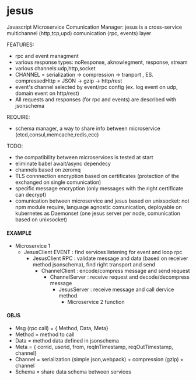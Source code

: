 # jesus
Javascript Microservice Comunication Manager:
jesus is a cross-service multichannel (http,tcp,upd) comunication (rpc, events) layer

FEATURES:
- rpc and event managment
- various response types: noResponse, aknowlegment, response, stream
- various channels:udp,http,socket
- CHANNEL = serialization -> compression -> tranport , ES. compressedHttp = JSON -> gzip -> http/rest
- event's channel selected by event/rpc config (ex. log event on udp, domain event on http/rest)
- All requests and responses (for rpc and events) are described with jsonschema

REQUIRE:
- schema manager, a way to share info between microservice (etcd,consul,memcache,redis,ecc)

TODO:
- the compatibility between microservices is tested at start
- eliminate babel await/async dependecy
- channels based on zeromq
- TLS connnection encryption based on certificates (protection of the exchanged on single comunication)
- specific message encryption (only messages with the right certificate can decrypt)
- comunication between microservice and jesus based on unixsocket: not npm module require, language agnostic comunication, deployable on kubernetes as Daemonset (one jesus server per node, comunication based on unixsocket)

#### EXAMPLE
- Microservice 1
  - JesusClient EVENT : find services listening for event and loop rpc
    - JesusClient RPC : validate message and data (based on receiver method jsonschema), find right transport and send
      - ChannelClient : encode/compress message and send request
        - ChannelServer : receive request and decode/decompress message
          - JesusServer : receive message and call dervice method
            - Microservice 2 function


#### OBJS
- Msg (rpc call) = { Method, Data, Meta}
- Method = method to call
- Data = method data defined in jsonschema
- Meta = { corrid, userid, from, reqInTimestamp, reqOutTimestamp, channel}
- Channel = serialization (simple json,webpack) + compression (gzip)  + channel
- Schema = share data schema between services

<!--<img src="https://cdn.rawgit.com/giorgio-casciaro/jesus/master/svg/test.svg"> -->
